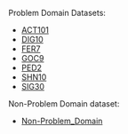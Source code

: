 Problem Domain Datasets:

* [ACT101](ACT101)
* [DIG10](DIG10)
* [FER7](FER7)
* [GOC9](GOC9)
* [PED2](PED2)
* [SHN10](SHN10)
* [SIG30](SIG30)

Non-Problem Domain dataset:
* [Non-Problem_Domain](Non-Problem_Domain)
